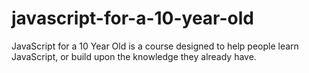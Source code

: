 # javascript-for-a-10-year-old
JavaScript for a 10 Year Old is a course designed to help people learn JavaScript, or build upon the knowledge they already have.
